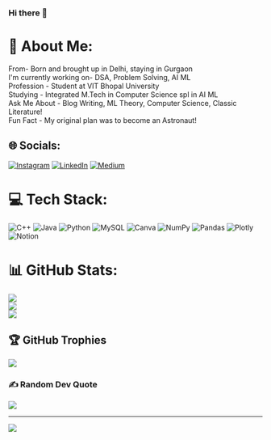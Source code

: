 ### Hi there 👋

# 💫 About Me:
From- Born and brought up in Delhi, staying in Gurgaon<br>I'm currently working on- DSA, Problem Solving, AI ML<br>Profession - Student at VIT Bhopal University<br>Studying - Integrated M.Tech in Computer Science spl in AI ML<br>Ask Me About - Blog Writing, ML Theory, Computer Science, Classic Literature!<br>Fun Fact - My original plan was to become an Astronaut!


## 🌐 Socials:
[![Instagram](https://img.shields.io/badge/Instagram-%23E4405F.svg?logo=Instagram&logoColor=white)](https://instagram.com/soumyaaspeak) [![LinkedIn](https://img.shields.io/badge/LinkedIn-%230077B5.svg?logo=linkedin&logoColor=white)](https://linkedin.com/in/https://www.linkedin.com/in/soumyaa-99/) [![Medium](https://img.shields.io/badge/Medium-12100E?logo=medium&logoColor=white)](https://medium.com/@https://medium.com/@soumyaaspeak) 

# 💻 Tech Stack:
![C++](https://img.shields.io/badge/c++-%2300599C.svg?style=for-the-badge&logo=c%2B%2B&logoColor=white) ![Java](https://img.shields.io/badge/java-%23ED8B00.svg?style=for-the-badge&logo=java&logoColor=white) ![Python](https://img.shields.io/badge/python-3670A0?style=for-the-badge&logo=python&logoColor=ffdd54) ![MySQL](https://img.shields.io/badge/mysql-%2300f.svg?style=for-the-badge&logo=mysql&logoColor=white) ![Canva](https://img.shields.io/badge/Canva-%2300C4CC.svg?style=for-the-badge&logo=Canva&logoColor=white) ![NumPy](https://img.shields.io/badge/numpy-%23013243.svg?style=for-the-badge&logo=numpy&logoColor=white) ![Pandas](https://img.shields.io/badge/pandas-%23150458.svg?style=for-the-badge&logo=pandas&logoColor=white) ![Plotly](https://img.shields.io/badge/Plotly-%233F4F75.svg?style=for-the-badge&logo=plotly&logoColor=white) ![Notion](https://img.shields.io/badge/Notion-%23000000.svg?style=for-the-badge&logo=notion&logoColor=white)
# 📊 GitHub Stats:
![](https://github-readme-stats.vercel.app/api?username=soumyaa99&theme=dark&hide_border=false&include_all_commits=true&count_private=true)<br/>
![](https://github-readme-streak-stats.herokuapp.com/?user=soumyaa99&theme=dark&hide_border=false)<br/>
![](https://github-readme-stats.vercel.app/api/top-langs/?username=soumyaa99&theme=dark&hide_border=false&include_all_commits=true&count_private=true&layout=compact)

## 🏆 GitHub Trophies
![](https://github-profile-trophy.vercel.app/?username=soumyaa99&theme=radical&no-frame=false&no-bg=true&margin-w=4)

### ✍️ Random Dev Quote
![](https://quotes-github-readme.vercel.app/api?type=horizontal&theme=radical)

---
[![](https://visitcount.itsvg.in/api?id=soumyaa99&icon=0&color=9)](https://visitcount.itsvg.in)

